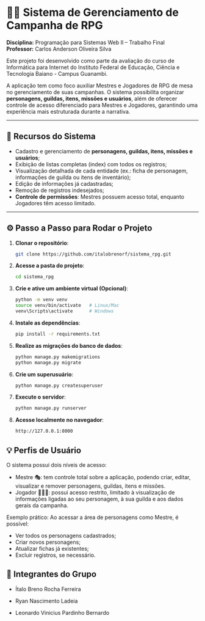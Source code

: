 # 🧙‍♂️ Sistema de Gerenciamento de Campanha de RPG
**Disciplina:** Programação para Sistemas Web II – Trabalho Final  
**Professor:** Carlos Anderson Oliveira Silva  

Este projeto foi desenvolvido como parte da avaliação do curso de Informática para Internet do Instituto Federal de Educação, Ciência e Tecnologia Baiano - Campus Guanambi.  

A aplicação tem como foco auxiliar Mestres e Jogadores de RPG de mesa no gerenciamento de suas campanhas. O sistema possibilita organizar **personagens, guildas, itens, missões e usuários**, além de oferecer controle de acesso diferenciado para Mestres e Jogadores, garantindo uma experiência mais estruturada durante a narrativa.

---

## 🎲 Recursos do Sistema

- Cadastro e gerenciamento de **personagens, guildas, itens, missões e usuários**;  
- Exibição de listas completas (index) com todos os registros;  
- Visualização detalhada de cada entidade (ex.: ficha de personagem, informações de guilda ou itens de inventário);  
- Edição de informações já cadastradas;  
- Remoção de registros indesejados;  
- **Controle de permissões**: Mestres possuem acesso total, enquanto Jogadores têm acesso limitado.  

---

## ⚙️ Passo a Passo para Rodar o Projeto

1. **Clonar o repositório**:
   ```bash
   git clone https://github.com/italobrenorf/sistema_rpg.git

2. **Acesse a pasta do projeto**:
   ```bash
   cd sistema_rpg

3. **Crie e ative um ambiente virtual (Opcional)**:
   ```bash
   python -m venv venv
   source venv/bin/activate   # Linux/Mac
   venv\Scripts\activate      # Windows

4. **Instale as dependências**:
   ```bash
   pip install -r requirements.txt

5. **Realize as migrações do banco de dados**:
   ```bash
   python manage.py makemigrations
   python manage.py migrate

6. **Crie um superusuário**:
   ```bash
   python manage.py createsuperuser

7. **Execute o servidor**:
   ```bash
   python manage.py runserver

8. **Acesse localmente no navegador**:
   ```bash
   http://127.0.0.1:8000

## 💡 Perfis de Usuário

O sistema possui dois níveis de acesso:

- Mestre 🎭: tem controle total sobre a aplicação, podendo criar, editar, visualizar e remover personagens, guildas, itens e missões.
- Jogador 🧑‍🤝‍🧑: possui acesso restrito, limitado à visualização de informações ligadas ao seu personagem, à sua guilda e aos dados gerais da campanha.

Exemplo prático:
Ao acessar a área de personagens como Mestre, é possível:

- Ver todos os personagens cadastrados;
- Criar novos personagens;
- Atualizar fichas já existentes;
- Excluir registros, se necessário.

## 👥 Integrantes do Grupo

- Ítalo Breno Rocha Ferreira

- Ryan Nascimento Ladeia

- Leonardo Vinicius Pardinho Bernardo
